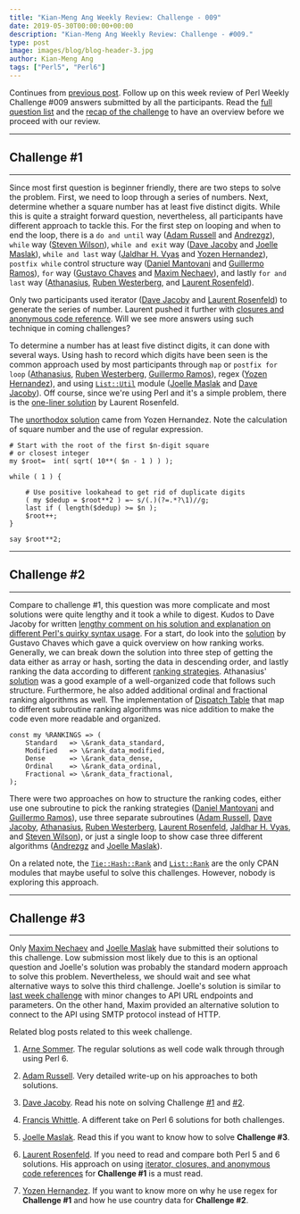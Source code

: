 ```yaml
---
title: "Kian-Meng Ang Weekly Review: Challenge - 009"
date: 2019-05-30T00:00:00+00:00
description: "Kian-Meng Ang Weekly Review: Challenge - #009."
type: post
image: images/blog/blog-header-3.jpg
author: Kian-Meng Ang
tags: ["Perl5", "Perl6"]
---
```


Continues from [previous post](/blog/review-challenge-008). Follow up on this week review of Perl Weekly Challenge #009 answers submitted by all the participants. Read the [full question list](/blog/perl-weekly-challenge-009) and the [recap of the challenge](/blog/recap-challenge-009/) to have an overview before we proceed with our review.

***

## Challenge #1

***
Since most first question is beginner friendly, there are two steps to solve the problem. First, we need to loop through a series of numbers. Next, determine whether a square number has at least five distinct digits. While this is quite a straight forward question, nevertheless, all participants have different approach to tackle this. For the first step on looping and when to end the loop, there is a `do and until` way ([Adam Russell](https://github.com/manwar/perlweeklychallenge-club/blob/master/challenge-009/adam-russell/perl5/ch-1.pl) and [Andrezgz](https://github.com/manwar/perlweeklychallenge-club/blob/master/challenge-009/andrezgz/perl5/ch-1.pl)), `while` way ([Steven Wilson](https://github.com/manwar/perlweeklychallenge-club/blob/master/challenge-009/steven-wilson/perl5/ch-1.pl)), `while and exit` way ([Dave Jacoby](https://github.com/manwar/perlweeklychallenge-club/blob/master/challenge-009/dave-jacoby/perl5/ch-1.pl) and [Joelle Maslak](https://github.com/manwar/perlweeklychallenge-club/blob/master/challenge-009/joelle-maslak/perl5/ch-1.pl)), `while and last` way ([Jaldhar H. Vyas](https://github.com/manwar/perlweeklychallenge-club/blob/master/challenge-009/jaldhar-h-vyas/perl5/ch-1.pl) and [Yozen Hernandez](https://github.com/manwar/perlweeklychallenge-club/blob/master/challenge-009/yozen-hernandez/perl5/ch-1.pl)), `postfix while` control structure way ([Daniel Mantovani](https://github.com/manwar/perlweeklychallenge-club/blob/master/challenge-009/daniel-mantovani/perl5/ch-1.pl) and [Guillermo Ramos](https://github.com/manwar/perlweeklychallenge-club/blob/master/challenge-009/guillermo-ramos/perl5/ch-1.pl)), `for` way ([Gustavo Chaves](https://github.com/manwar/perlweeklychallenge-club/blob/master/challenge-009/gustavo-chaves/perl5/ch-1.pl) and [Maxim Nechaev](https://github.com/manwar/perlweeklychallenge-club/blob/master/challenge-009/maxim-nechaev/perl5/ch-1.pl)), and lastly `for and last` way ([Athanasius](https://github.com/manwar/perlweeklychallenge-club/blob/master/challenge-009/athanasius/perl5/ch-1.pl), [Ruben Westerberg](https://github.com/manwar/perlweeklychallenge-club/blob/master/challenge-009/ruben-westerberg/perl5/ch-1.pl), and [Laurent Rosenfeld](https://github.com/manwar/perlweeklychallenge-club/blob/master/challenge-009/laurent-rosenfeld/perl5/ch-1.pl)).

Only two participants used iterator ([Dave Jacoby](https://github.com/manwar/perlweeklychallenge-club/blob/master/challenge-009/dave-jacoby/perl5/ch-1.pl) and [Laurent Rosenfeld](http://blogs.perl.org/users/laurent_r/2019/05/perl-weekly-challenge-9-square-numbers-and-functional-programming-in-perl.html)) to generate the series of number. Laurent pushed it further with [closures and anonymous code reference](http://blogs.perl.org/users/laurent_r/2019/05/perl-weekly-challenge-9-square-numbers-and-functional-programming-in-perl.html). Will we see more answers using such technique in coming challenges?

To determine a number has at least five distinct digits, it can done with several ways. Using hash to record which digits have been seen is the common approach used by most participants through `map` or `postfix for loop` ([Athanasius](https://github.com/manwar/perlweeklychallenge-club/blob/master/challenge-009/athanasius/perl5/ch-1.pl), [Ruben Westerberg](https://github.com/manwar/perlweeklychallenge-club/blob/master/challenge-009/ruben-westerberg/perl5/ch-1.pl), [Guillermo Ramos](https://github.com/manwar/perlweeklychallenge-club/blob/master/challenge-009/guillermo-ramos/perl5/ch-1.pl)), regex ([Yozen Hernandez](https://github.com/manwar/perlweeklychallenge-club/blob/master/challenge-009/yozen-hernandez/perl5/ch-1.pl)), and using [`List::Util`](https://perldoc.perl.org/List/Util.html) module ([Joelle Maslak](https://github.com/manwar/perlweeklychallenge-club/blob/master/challenge-009/joelle-maslak/perl5/ch-1.pl) and [Dave Jacoby](https://github.com/manwar/perlweeklychallenge-club/blob/master/challenge-009/dave-jacoby/perl5/ch-1.pl)). Off course, since we're using Perl and it's a simple problem, there is the [one-liner solution](https://github.com/manwar/perlweeklychallenge-club/blob/master/challenge-009/laurent-rosenfeld/perl5/ch-1a.sh) by Laurent Rosenfeld.

The [unorthodox solution](https://github.com/manwar/perlweeklychallenge-club/blob/master/challenge-009/yozen-hernandez/perl5/ch-1.pl) came from Yozen Hernandez. Note the calculation of square number and the use of regular expression.

    # Start with the root of the first $n-digit square
    # or closest integer
    my $root=  int( sqrt( 10**( $n - 1 ) ) );

    while ( 1 ) {

        # Use positive lookahead to get rid of duplicate digits
        ( my $dedup = $root**2 ) =~ s/(.)(?=.*?\1)//g;
        last if ( length($dedup) >= $n );
        $root++;
    }

    say $root**2;


***

## Challenge #2

***
Compare to challenge #1, this question was more complicate and most solutions were quite lengthy and it took a while to digest. Kudos to Dave Jacoby for written [lengthy comment on his solution and explanation on different Perl's quirky syntax usage](https://github.com/manwar/perlweeklychallenge-club/blob/master/challenge-009/dave-jacoby/perl5/ch-2.pl). For a start, do look into the [solution](https://github.com/manwar/perlweeklychallenge-club/blob/master/challenge-009/gustavo-chaves/perl5/ch-2.pl) by Gustavo Chaves which gave a quick overview on how ranking works. Generally, we can break down the solution into three step of getting the data either as array or hash, sorting the data in descending order, and lastly ranking the data according to different [ranking strategies](https://en.wikipedia.org/wiki/Ranking). Athanasius' [solution](https://github.com/manwar/perlweeklychallenge-club/blob/master/challenge-009/athanasius/perl5/ch-2.pl) was a good example of a well-organized code that follows such structure. Furthermore, he also added additional ordinal and fractional ranking algorithms as well. The implementation of [Dispatch Table](https://en.wikipedia.org/wiki/Dispatch_table) that map to different subroutine ranking algorithms was nice addition to make the code even more readable and organized.

    const my %RANKINGS => (
        Standard   => \&rank_data_standard,
        Modified   => \&rank_data_modified,
        Dense      => \&rank_data_dense,
        Ordinal    => \&rank_data_ordinal,
        Fractional => \&rank_data_fractional,
    );

There were two approaches on how to structure the ranking codes, either use one subroutine to pick the ranking strategies ([Daniel Mantovani](https://github.com/manwar/perlweeklychallenge-club/blob/master/challenge-009/daniel-mantovani/perl5/ch-2.pl) and [Guillermo Ramos](https://github.com/manwar/perlweeklychallenge-club/blob/master/challenge-009/guillermo-ramos/perl5/ch-2.pl)), use three separate subroutines ([Adam Russell](https://github.com/manwar/perlweeklychallenge-club/blob/master/challenge-009/adam-russell/perl5/ch-2.pl), [Dave Jacoby](https://github.com/manwar/perlweeklychallenge-club/blob/master/challenge-009/dave-jacoby/perl5/ch-2.pl), [Athanasius](https://github.com/manwar/perlweeklychallenge-club/blob/master/challenge-009/athanasius/perl5/ch-2.pl), [Ruben Westerberg](https://github.com/manwar/perlweeklychallenge-club/blob/master/challenge-009/ruben-westerberg/perl5/ch-2.pl), [Laurent Rosenfeld](https://github.com/manwar/perlweeklychallenge-club/blob/master/challenge-009/laurent-rosenfeld/perl5/ch-2.pl), [Jaldhar H. Vyas](https://github.com/manwar/perlweeklychallenge-club/blob/master/challenge-009/jaldhar-h-vyas/perl5/ch-2.pl), and [Steven Wilson](https://github.com/manwar/perlweeklychallenge-club/blob/master/challenge-009/steven-wilson/perl5/ch-2.pl)), or just a single loop to show case three different algorithms ([Andrezgz](https://github.com/manwar/perlweeklychallenge-club/blob/master/challenge-009/andrezgz/perl5/ch-2.pl) and [Joelle Maslak](https://github.com/manwar/perlweeklychallenge-club/blob/master/challenge-009/joelle-maslak/perl5/ch-2.pl)).

On a related note, the [`Tie::Hash::Rank`](https://metacpan.org/pod/Tie::Hash::Rank) and [`List::Rank`](https://metacpan.org/pod/List::Rank) are the only CPAN modules that maybe useful to solve this challenges. However, nobody is exploring this approach.

***

## Challenge #3

***

Only [Maxim Nechaev](https://github.com/manwar/perlweeklychallenge-club/blob/master/challenge-009/maxim-nechaev/perl5/ch-3.pl) and [Joelle Maslak](https://github.com/manwar/perlweeklychallenge-club/blob/master/challenge-009/joelle-maslak/perl5/ch-3.pl) have submitted their solutions to this challenge. Low submission most likely due to this is an optional question and Joelle's solution was probably the standard modern approach to solve this problem. Nevertheless, we should wait and see what alternative ways to solve this third challenge. Joelle's solution is similar to [last week challenge](https://perlweeklychallenge.org/blog/review-challenge-008/) with minor changes to API URL endpoints and parameters. On the other hand, Maxim provided an alternative solution to connect to the API using SMTP protocol instead of HTTP.

Related blog posts related to this week challenge.

1. [Arne Sommer](https://perl6.eu/squared-ranking.html). The regular solutions as well code walk through through using Perl 6.

2. [Adam Russell](https://adamcrussell.livejournal.com/3377.html). Very detailed write-up on his approaches to both solutions.

3. [Dave Jacoby](https://jacoby.github.io//2019/05/21/ranking-in-perl.html). Read his note on solving Challenge [#1](https://jacoby.github.io//2019/05/21/finding-first-square-with-five-distinct-digits-plus.html) and [#2](https://jacoby.github.io//2019/05/21/ranking-in-perl.html).

4. [Francis Whittle](https://rage.powered.ninja/2019/05/26/unique-square-and-rank.html). A different take on Perl 6 solutions for both challenges.

5. [Joelle Maslak](https://digitalbarbedwire.com/2019/05/23/solving-the-sparkpost-challenge/). Read this if you want to know how to solve **Challenge #3**.

6. [Laurent Rosenfeld](http://blogs.perl.org/users/laurent_r/2019/05/perl-weekly-challenge-9-squares-and-rankings.html). If you need to read and compare both Perl 5 and 6 solutions. His approach on using [iterator, closures, and anonymous code references](http://blogs.perl.org/users/laurent_r/2019/05/perl-weekly-challenge-9-square-numbers-and-functional-programming-in-perl.html) for **Challenge #1** is a must read.

7. [Yozen Hernandez](https://yzhernand.github.io/posts/perl-weekly-challenge-9/). If you want to know more on why he use regex for **Challenge #1** and how he use country data for **Challenge #2**.
